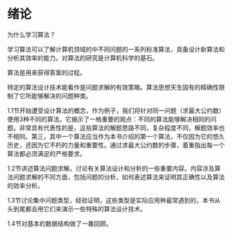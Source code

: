 绪论
===

为什么学习算法？

学习算法可以了解计算机领域的中不同问题的一系列标准算法，具备设计新算法和分析其效率的能力。对算法的研究是计算机科学的基石。

算法是用来获得答案的过程。

特定的算法设计技术能看作是问题求解的有效策略。算法思想天生固有的精确性限制了它所能够解决的问题种类。

1.1节开始遭受设计算法的概念，作为例子，我们将针对同一问题（求最大公约数）使用3种不同的算法。它揭示了一格重要的观点：不同的算法能够解决相同的问题。非常具有代表性的是，这些算法的解题思路不同，复杂程度不同，解题效率也不相同。第三，其中一个算法应当作为本书介绍的第一个算法，不仅因为它的悠久历史，还因为它不朽的力量和重要性。通过求最大公约数的步骤，着重指出每一个算法都必须满足的严格要求。

1.2节讲述算法问题求解。讨论有关算法设计和分析的一些重要内容。内容涉及算法问题求解的不同方面，包括问题的分析，如何表述算法来证明其正确性以及算法的效率分析。

1.3节讨论集中问题类型，经验证明，这些类型是实际应用种最常遇到的，本书从头到尾都会用它们来演示一些特殊的算法设计技术。

1.4节对基本的数据结构做了一番回顾。

